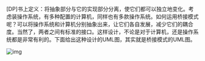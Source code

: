  [DP]书上定义：将抽象部分与它的实现部分分离，使它们都可以独立地变化。考虑装操作系统，有多种配置的计算机，同样也有多款操作系统。如何运用桥接模式呢？可以将操作系统和计算机分别抽象出来，让它们各自发展，减少它们的耦合度。当然了，两者之间有标准的接口。这样设计，不论是对于计算机，还是操作系统都是非常有利的。下面给出这种设计的UML图，其实就是桥接模式的UML图。

![img](http://hi.csdn.net/attachment/201108/8/0_13128077403rl3.gif)